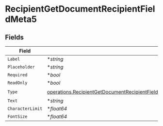 # RecipientGetDocumentRecipientFieldMeta5


## Fields

| Field                                                                                                                                                                                                                    | Type                                                                                                                                                                                                                     | Required                                                                                                                                                                                                                 | Description                                                                                                                                                                                                              |
| ------------------------------------------------------------------------------------------------------------------------------------------------------------------------------------------------------------------------ | ------------------------------------------------------------------------------------------------------------------------------------------------------------------------------------------------------------------------ | ------------------------------------------------------------------------------------------------------------------------------------------------------------------------------------------------------------------------ | ------------------------------------------------------------------------------------------------------------------------------------------------------------------------------------------------------------------------ |
| `Label`                                                                                                                                                                                                                  | **string*                                                                                                                                                                                                                | :heavy_minus_sign:                                                                                                                                                                                                       | N/A                                                                                                                                                                                                                      |
| `Placeholder`                                                                                                                                                                                                            | **string*                                                                                                                                                                                                                | :heavy_minus_sign:                                                                                                                                                                                                       | N/A                                                                                                                                                                                                                      |
| `Required`                                                                                                                                                                                                               | **bool*                                                                                                                                                                                                                  | :heavy_minus_sign:                                                                                                                                                                                                       | N/A                                                                                                                                                                                                                      |
| `ReadOnly`                                                                                                                                                                                                               | **bool*                                                                                                                                                                                                                  | :heavy_minus_sign:                                                                                                                                                                                                       | N/A                                                                                                                                                                                                                      |
| `Type`                                                                                                                                                                                                                   | [operations.RecipientGetDocumentRecipientFieldMetaDocumentsRecipientsResponse200ApplicationJSONType](../../models/operations/recipientgetdocumentrecipientfieldmetadocumentsrecipientsresponse200applicationjsontype.md) | :heavy_check_mark:                                                                                                                                                                                                       | N/A                                                                                                                                                                                                                      |
| `Text`                                                                                                                                                                                                                   | **string*                                                                                                                                                                                                                | :heavy_minus_sign:                                                                                                                                                                                                       | N/A                                                                                                                                                                                                                      |
| `CharacterLimit`                                                                                                                                                                                                         | **float64*                                                                                                                                                                                                               | :heavy_minus_sign:                                                                                                                                                                                                       | N/A                                                                                                                                                                                                                      |
| `FontSize`                                                                                                                                                                                                               | **float64*                                                                                                                                                                                                               | :heavy_minus_sign:                                                                                                                                                                                                       | N/A                                                                                                                                                                                                                      |